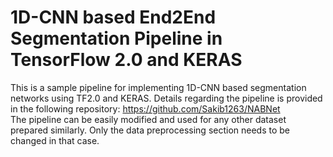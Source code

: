 # 1D-CNN based End2End Segmentation Pipeline in TensorFlow 2.0 and KERAS
This is a sample pipeline for implementing 1D-CNN based segmentation networks using TF2.0 and KERAS. Details regarding the pipeline is provided in the following repository: https://github.com/Sakib1263/NABNet  
The pipeline can be easily modified and used for any other dataset prepared similarly. Only the data preprocessing section needs to be changed in that case.  
